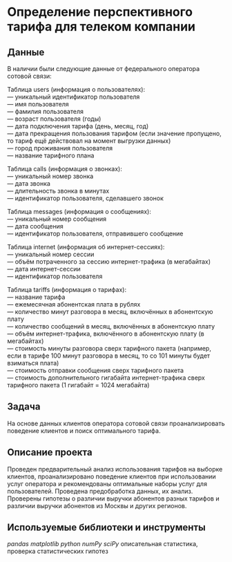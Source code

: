 # Определение перспективного тарифа для телеком компании


## Данные

В наличии были следующие данные от федерального оператора сотовой связи:    
  
Таблица users (информация о пользователях):  
— уникальный идентификатор пользователя  
— имя пользователя  
— фамилия пользователя  
— возраст пользователя (годы)  
— дата подключения тарифа (день, месяц, год)  
— дата прекращения пользования тарифом (если значение пропущено, то тариф ещё действовал на момент выгрузки данных)  
— город проживания пользователя  
— название тарифного плана  
  
Таблица calls (информация о звонках):  
— уникальный номер звонка  
— дата звонка  
— длительность звонка в минутах  
— идентификатор пользователя, сделавшего звонок  
  
Таблица messages (информация о сообщениях):  
— уникальный номер сообщения  
— дата сообщения  
— идентификатор пользователя, отправившего сообщение  
  
Таблица internet (информация об интернет-сессиях):  
— уникальный номер сессии  
— объём потраченного за сессию интернет-трафика (в мегабайтах)  
— дата интернет-сессии  
— идентификатор пользователя  
  
Таблица tariffs (информация о тарифах):  
— название тарифа  
— ежемесячная абонентская плата в рублях  
— количество минут разговора в месяц, включённых в абонентскую плату  
— количество сообщений в месяц, включённых в абонентскую плату  
— объём интернет-трафика, включённого в абонентскую плату (в мегабайтах)  
— стоимость минуты разговора сверх тарифного пакета (например, если в тарифе 100 минут разговора в месяц, то со 101 минуты будет взиматься плата)  
— стоимость отправки сообщения сверх тарифного пакета  
— стоимость дополнительного гигабайта интернет-трафика сверх тарифного пакета (1 гигабайт = 1024 мегабайта)    

## Задача

На основе данных клиентов оператора сотовой связи проанализировать поведение клиентов и поиск оптимального тарифа.  

## Описание проекта

Проведен предварительный анализ использования тарифов на выборке клиентов,
проанализировано поведение клиентов при использовании услуг оператора и
рекомендованы оптимальные наборы услуг для пользователей. Проведена предобработка
данных, их анализ. Проверены гипотезы о различии выручки абонентов разных тарифов и
различии выручки абонентов из Москвы и других регионов.

## Используемые библиотеки и инструменты
*pandas* *matplotlib* *python* *numPy* *sciPy* описательная статистика, проверка статистических гипотез